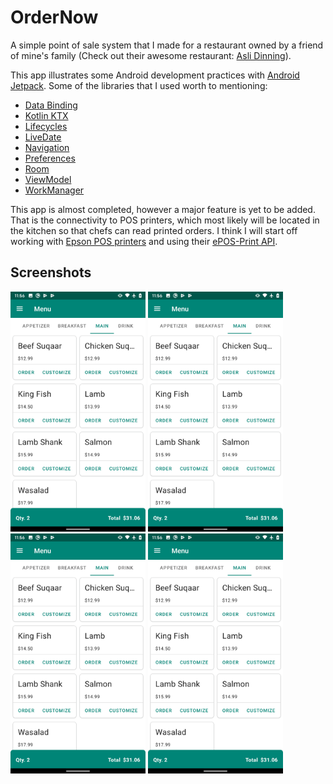 # OrderNow
A simple point of sale system that I made for a restaurant owned by a friend of mine's family (Check out their awesome restaurant: [Asli Dinning](https://www.google.com/maps/place/Asli+Dining/@45.3653267,-75.6617247,17z/data=!3m1!4b1!4m5!3m4!1s0x4cce08bdb40084c9:0x622e1a63edcb4ccf!8m2!3d45.365323!4d-75.659536)).

This app illustrates some Android development practices with [Android Jetpack](https://developer.android.com/jetpack/). 
Some of the libraries that I used worth to mentioning: 
* [Data Binding](https://developer.android.com/topic/libraries/data-binding/)
* [Kotlin KTX](https://developer.android.com/kotlin/ktx)
* [Lifecycles](https://developer.android.com/topic/libraries/architecture/lifecycle)
* [LiveDate](https://developer.android.com/topic/libraries/architecture/livedata)
* [Navigation](https://developer.android.com/guide/navigation)
* [Preferences](https://developer.android.com/guide/topics/ui/settings)
* [Room](https://developer.android.com/topic/libraries/architecture/room)
* [ViewModel](https://developer.android.com/topic/libraries/architecture/viewmodel)
* [WorkManager](https://developer.android.com/topic/libraries/architecture/workmanager)

This app is almost completed, however a major feature is yet to be added. That is the connectivity to POS printers, which most likely will be located
in the kitchen so that chefs can read printed orders. I think I will start off working with 
[Epson POS printers](https://epson.com/For-Work/Printers/POS/c/w150) and using their 
[ePOS-Print API](https://c4b.epson-biz.com/modules/community/index.php?content_id=3).

Screenshots
-----------

<img src="screenshots/screenshot_1.png" height="384" width="216"> <img src="screenshots/screenshot_1.png" height="384" width="216"> <img src="screenshots/screenshot_1.png" height="384" width="216"> <img src="screenshots/screenshot_1.png" height="384" width="216">
